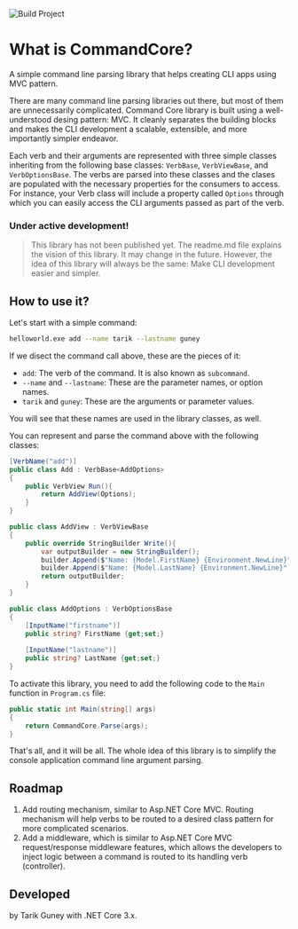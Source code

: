 ![Build Project](https://github.com/tarikguney/command-core/workflows/Build%20Project/badge.svg?branch=master)

# What is CommandCore?

A simple command line parsing library that helps creating CLI apps using MVC pattern.

There are many command line parsing libraries out there, but most of them are unnecessarily complicated. Command Core library is built using a well-understood desing pattern: MVC. It cleanly separates the building blocks and makes the CLI development a scalable, extensible, and more importantly simpler endeavor. 

Each verb and their arguments are represented with three simple classes inheriting from the following base classes: `VerbBase`, `VerbViewBase`, and `VerbOptionsBase`. The verbs are parsed into these classes and the clases are populated with the necessary properties for the consumers to access. For instance, your Verb class will include a property called `Options` through which you can easily access the CLI arguments passed as part of the verb.

### Under active development!
> This library has not been published yet. The readme.md file explains the vision of this library. It may change in the future. However, the idea of this library will always be the same: Make CLI development easier and simpler.


## How to use it?

Let's start with a simple command:

```bash
helloworld.exe add --name tarik --lastname guney
```
If we disect the command call above, these are the pieces of it:
- `add`: The verb of the command. It is also known as `subcommand`.
- `--name` and `--lastname`: These are the parameter names, or option names. 
- `tarik` and `guney`: These are the arguments or parameter values.

You will see that these names are used in the library classes, as well.

You can represent and parse the command above with the following classes:

```c#
[VerbName("add")]
public class Add : VerbBase<AddOptions>
{
    public VerbView Run(){
        return AddView(Options);
    }
}

public class AddView : VerbViewBase
{
    public override StringBuilder Write(){
        var outputBuilder = new StringBuilder();
        builder.Append($"Name: {Model.FirstName} {Environment.NewLine}");
        builder.Append($"Name: {Model.LastName} {Environment.NewLine}");
        return outputBuilder;
    }
}

public class AddOptions : VerbOptionsBase
{
    [InputName("firstname")]
    public string? FirstName {get;set;}
    
    [InputName("lastname")]
    public string? LastName {get;set;}
}
```

To activate this library, you need to add the following code to the `Main` function in `Program.cs` file:

```c#
public static int Main(string[] args)
{
    return CommandCore.Parse(args);
}
```

That's all, and it will be all. The whole idea of this library is to simplify the console application command line argument parsing.

## Roadmap

1. Add routing mechanism, similar to Asp.NET Core MVC. Routing mechanism will help verbs to be routed to a desired class pattern for more complicated scenarios.
2. Add a middleware, which is similar to Asp.NET Core MVC request/response middleware features, which allows the developers to inject logic between a command is routed to its handling verb (controller).

## Developed

by Tarik Guney with .NET Core 3.x.
